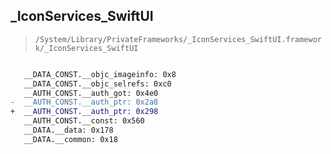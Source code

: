## _IconServices_SwiftUI

> `/System/Library/PrivateFrameworks/_IconServices_SwiftUI.framework/_IconServices_SwiftUI`

```diff

   __DATA_CONST.__objc_imageinfo: 0x8
   __DATA_CONST.__objc_selrefs: 0xc0
   __AUTH_CONST.__auth_got: 0x4e0
-  __AUTH_CONST.__auth_ptr: 0x2a8
+  __AUTH_CONST.__auth_ptr: 0x298
   __AUTH_CONST.__const: 0x560
   __DATA.__data: 0x178
   __DATA.__common: 0x18

```
